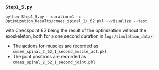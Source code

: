 ### `Step1_5.py`

`python Step1_5.py --duration=1 -c Optimization_Results/cmaes_spinal_2/_62.pkl --visualize --test`

with Checkpoint 62 being the result of the optimization without the exoskeleton, both for a one second duration in `logs/simulation_data/`,

- The actions for muscles are recorded as `cmaes_spinal_2_62_1_second_muscle_act.pkl`
- The joint positions are recorded as `cmaes_spinal_2_62_1_second_joint.pkl`
